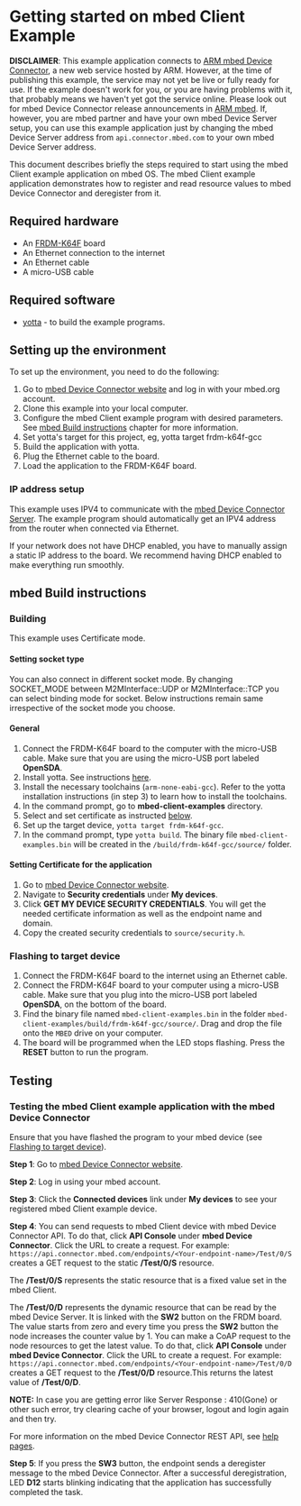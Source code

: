 # Getting started on mbed Client Example

**DISCLAIMER**: This example application connects to [ARM mbed Device Connector](https://connector.mbed.com), a new web service hosted by ARM. However, at the time of publishing this example, the service may not yet be live or fully ready for use. If the example doesn't work for you, or you are having problems with it, that probably means we haven't yet got the service online. Please look out for mbed Device Connector release announcements in [ARM mbed](https://mbed.com). If, however, you are mbed partner and have your own mbed Device Server setup, you can use this example application just by changing the mbed Device Server address from `api.connector.mbed.com` to your own mbed Device Server address. 

This document describes briefly the steps required to start using the mbed Client example application on mbed OS. The mbed Client example application demonstrates how to register and read resource values to mbed Device Connector and deregister from it.

## Required hardware
* An [FRDM-K64F](http://developer.mbed.org/platforms/frdm-k64f/) board
* An Ethernet connection to the internet
* An Ethernet cable
* A micro-USB cable

## Required software

* [yotta](http://docs.yottabuild.org/#installing) - to build the example programs.

## Setting up the environment
To set up the environment, you need to do the following:

1. Go to [mbed Device Connector website](https://connector.mbed.com) and log in with your mbed.org account.
2. Clone this example into your local computer.
3. Configure the mbed Client example program with desired parameters. See [mbed Build instructions](#mbed-build-instructions) chapter for more information.
4. Set yotta's target for this project, eg, yotta target frdm-k64f-gcc
5. Build the application with yotta.
6. Plug the Ethernet cable to the board.
7. Load the application to the FRDM-K64F board.

### IP address setup

This example uses IPV4 to communicate with the [mbed Device Connector Server](https://api.connector.mbed.com). The example program should automatically get an IPV4 address from the router when connected via Ethernet.

If your network does not have DHCP enabled, you have to manually assign a static IP address to the board. We recommend having DHCP enabled to make everything run smoothly.

## mbed Build instructions		
		
### Building
This example uses Certificate mode.

#### Setting socket type		
		
You can also connect in different socket mode.
By changing SOCKET_MODE between M2MInterface::UDP or M2MInterface::TCP you can select binding mode for socket.
Below instructions remain same irrespective of the socket mode you choose.

#### General 
1. Connect the FRDM-K64F board to the computer with the micro-USB cable. Make sure that you are using the micro-USB port labeled **OpenSDA**.
2. Install yotta. See instructions [here](http://docs.yottabuild.org/#installing).
3. Install the necessary toolchains (`arm-none-eabi-gcc`). Refer to the yotta installation instructions (in step 3) to learn how to install the toolchains.
4. In the command prompt, go to **mbed-client-examples** directory.
5. Select and set certificate as instructed [below](#setting-certificate-for-the-application).
6. Set up the target device, `yotta target frdm-k64f-gcc`.
7. In the command prompt, type `yotta build`. The binary file `mbed-client-examples.bin` will be created in the `/build/frdm-k64f-gcc/source/` folder.

#### Setting Certificate for the application
1. Go to  [mbed Device Connector website](https://connector.mbed.com).
2. Navigate to **Security credentials** under **My devices**.
3. Click **GET MY DEVICE SECURITY CREDENTIALS**. You will get the needed certificate information as well as the endpoint name and domain.
4. Copy the created security credentials to `source/security.h`.

### Flashing to target device

1. Connect the FRDM-K64F board to the internet using an Ethernet cable.
2. Connect the FRDM-K64F board to your computer using a micro-USB cable. Make sure that you plug into the micro-USB port labeled **OpenSDA**, on the bottom of the board.
3. Find the binary file named `mbed-client-examples.bin` in the folder `mbed-client-examples/build/frdm-k64f-gcc/source/`. Drag and drop the file onto the `MBED` drive on your computer.
4. The board will be programmed when the LED stops flashing. Press the **RESET** button to run the program.

## Testing

### Testing the mbed Client example application with the mbed Device Connector

Ensure that you have flashed the program to your mbed device (see [Flashing to target device](#flashing-to-target-device)).

**Step 1**: Go to [mbed Device Connector website](https://connector.mbed.com).

**Step 2**: Log in using your mbed account.

**Step 3**: Click the **Connected devices** link under **My devices** to see your registered mbed Client example device.

**Step 4**: You can send requests to mbed Client device with mbed Device Connector API. To do that, click **API Console** under **mbed Device Connector**. Click the URL to create a request. For example: `https://api.connector.mbed.com/endpoints/<Your-endpoint-name>/Test/0/S` creates a GET request to the static **/Test/0/S** resource.

The **/Test/0/S** represents the static resource that is a fixed value set in the mbed Client. 

The **/Test/0/D** represents the dynamic resource that can be read by the mbed Device Server. It is linked with the **SW2** button on the FRDM board. The value starts from zero and every time you press the **SW2** button the node increases the counter value by 1. You can make a CoAP request to the node resources to get the latest value. To do that, click **API Console** under **mbed Device Connector**. Click the URL to create a request. For example: `https://api.connector.mbed.com/endpoints/<Your-endpoint-name>/Test/0/D` creates a GET request to the **/Test/0/D** resource.This returns the latest value of **/Test/0/D**. 

**NOTE:** In case you are getting error like Server Response : 410(Gone) or other such error, try clearing cache of your browser, logout and login again and then try.

For more information on the mbed Device Connector REST API, see [help pages](https://connector.mbed.com/#help-rest-api).

**Step 5**: If you press the **SW3** button, the endpoint sends a deregister message to the mbed Device Connector. After a successful deregistration, LED **D12** starts blinking indicating that the application has successfully completed the task.
